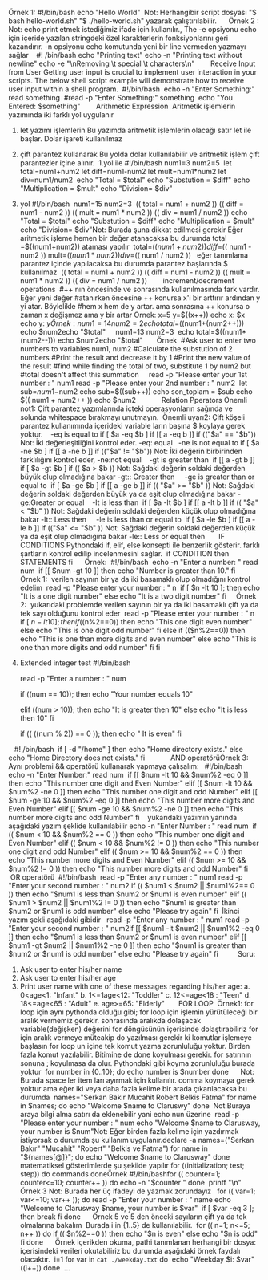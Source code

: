 Örnek 1:
#!/bin/bash
echo "Hello World"
​
Not: Herhangibir script dosyası "$ bash hello-world.sh"
"$ ./hello-world.sh" yazarak çalıştırılabilir.
​
​
​
​
​
Örnek 2 :
Not: echo print etmek istediğimiz ifade için kullanılır.,
The -e opsiyonu echo için içeride yazılan stringdeki özel karakterlerin fonksiyonlarını
geri kazandırır. 
 -n opsiyonu echo komutunda yeni bir line vermeden yazmayı sağlar
​
​
​
#! /bin/bash
echo "Printing text"
echo -n "Printing text without newline"
echo -e "\nRemoving \t special \t characters\n"
​
​
​
​
​
​
​
Receive Input from User
Getting user input is crucial to implement user interaction in your scripts. The below shell script example will demonstrate how to receive user input within a shell program.
​
#!/bin/bash
​
echo -n "Enter Something:"
read something
​
#read -p "Enter Something:" something
​
echo "You Entered: $something"
​
​
​
​
​
​
​
Arithmetic Expression
​
Aritmetik işlemlerin yazımında iki farklı yol uygulanır
1. let yazımı işlemlerin
Bu yazımda aritmetik işlemlerin olacağı satır let ile başlar.
Dolar işareti kullanılmaz
​
2. çift parantez kullanarak
Bu yolda dolar kullanılabilir ve aritmetik işlem çift parantezler içine alınır.
​
1.yol ile
#!/bin/bash
​
num1=3
num2=5
​
let total=num1+num2
let diff=num1-num2
let mult=num1*num2
let div=num1/num2
​
echo "Total = $total"
echo "Substution = $diff"
echo "Multiplication = $mult"
echo "Division= $div"
​
​
​
​
2. yol
#!/bin/bash
​
num1=15
num2=3
​
(( total = num1 + num2 ))
(( diff = num1 - num2 ))
(( mult = num1 * num2 ))
(( div = num1 / num2 ))
​
echo "Total = $total"
echo "Substution = $diff"
echo "Multiplication = $mult"
echo "Division= $div"
​
​
Not: Burada şuna dikkat edilmesi gerekir
Eğer aritmetik işleme hemen bir değer atanacaksa bu durumda
total =$((num1+num2))
ataması yapılır
​
total=$(( num1 + num2 ))
diff=$(( num1 - num2 ))
mult=$(( num1 * num2 ))
div=$(( num1 / num2 ))
​
​
eğer tanımlama parantez içinde yapılacaksa bu durumda parantez başlarında $ kullanılmaz
​
(( total = num1 + num2 ))
(( diff = num1 - num2 ))
(( mult = num1 * num2 ))
(( div = num1 / num2 ))
​
​
​
​
​
​
​
​
increment/decrement operations
​
#++ nın öncesinde ve sonrasında kullanılmasında fark vardır. Eğer yeni değer
#atanırken öncesine ++ konursa x'i bir arttırır ardından y yi atar. Böylelikle
#hem x hem de y artar. ama sonrasına ++ konursa o zaman x değişmez ama y bir artar
​
Örnek:
x=5
y=$((x++))
echo x: $x
echo y: $y
​
​
​
​
Örnek:
num1=14
num2=2
​
echo total=$((num1+(num2++)))
echo $num2
​
echo "$total"
​
​
​
​
num1=13
num2=3
​
echo total=$((num1*(num2--)))
echo $num2
​
echo "$total"
​
​
​
​
​
​
Örnek
​
#Ask user to enter two numbers to variables num1, num2
#Calculate the substution of 2 numbers
#Print the result and decrease it by 1
#Print the new value of the result
#find while finding the total of two, substitute 1 by num2 but
#total doesn't affect this summation
​
​
​
​
read -p "Please enter your 1st number : " num1
read -p "Please enter your 2nd number : " num2
​
let sub=$num1-$num2
echo sub=$((sub++))
echo son_toplam = $sub
echo $(( num1 + num2++ ))
echo $num2
​
​
​
​
​
​
​
​
​
​
​
​
Relation Pperators
Önemli not1: Çift parantez yazımlarında içteki operasyonların sağında ve solunda whitespace
bırakmayı unutmayın.
​
Önemli uyarı2: Çift köşeli parantez kullanımında içerideki variable ların başına $ koylaya gerek yoktur.
​
​
​
-eq
is equal to
if [ $a -eq $b ]
if [[ a -eq b ]]
if (("$a" == "$b"))
Not: İki değerieşitliğini kontrol eder. -eq: equal
​
​
-ne
is not equal to
if [ $a -ne $b ]
if [[ a -ne b ]]
if (("$a" != "$b"))
Not: İki değerin birbirinden farklılığını kontrol eder, -ne:not equal
​
​
​
-gt
is greater than
​
if [[ a -gt b ]] 
if [ $a -gt $b ]
if (( $a > $b ))
Not: Sağdaki değerin soldaki değerden büyük olup olmadığına bakar
-gt:: Greater then
​
​
​
​
-ge
is greater than or equal to
​
if [ $a -ge $b ]
if [[ a -ge b ]]
if (( "$a" >= "$b" ))
Not: Sağdaki değerin soldaki değerden büyük ya da eşit olup olmadığına bakar
-ge:Greater or equal
​
​
​
-lt
is less than
​
if [ $a -lt $b ]
if [[ a -lt b ]]
if (( "$a" < "$b" ))
Not: Sağdaki değerin soldaki değerden küçük olup olmadığına bakar
-lt:: Less then
​
​
​
​
-le
is less than or equal to
​
if [ $a -le $b ]
if [[ a -le b ]]
if (("$a" <= "$b" ))
Not: Sağdaki değerin soldaki değerden küçük ya da eşit olup olmadığına bakar
-le:: Less or equal then
​
​
​
​
​
​
IF CONDITIONS
Pythondaki if, elif, else konsepti ile benzerlik gösterir.
farklı şartların kontrol edilip incelenmesini sağlar.
​
if CONDITION 
then
STATEMENTS
fi
​
​
​
​
​
Örnek: 
​
#!/bin/bash
​
echo -n "Enter a number: "
read num
​
if [[ $num -gt 10 ]]
then
echo "Number is greater than 10."
fi
​
​
​
​
​
​
​
Örnek 1:
​
verilen sayının bir ya da iki basamaklı olup olmadığını kontrol edelim
​
read -p "Please enter your number : " n
​
if [ $n -lt 10 ];
then
echo "It is a one digit number"
else
echo "It is a two digit number"
fi
​
​
​
​
Örnek 2:
​
yukarıdaki problemde verilen sayının bir ya da iki basamaklı
çift ya da tek sayı olduğunu kontrol eder
​
read -p "Please enter your number : " n
​
if [ $n -lt 10 ];
then
    if (($n%2==0))
    then
        echo "This one digit even number"
    else
        echo "This is one digit odd number"
    fi
else
    if (($n%2==0))
    then
        echo "This is one than more digits and even number"
    else
        echo "This is one than more digits and odd number"
    fi
fi
​
​
​
2. Extended integer test
 	#!/bin/bash
 	
 	read -p "Enter a number : " num
 	
 	if ((num == 10)); then
 		echo "Your number equals 10"
 	
 	elif ((num > 10)); then
 		echo "It is greater then 10"
 	else
 		echo "It is less then 10"
 	fi
 	
 	if (( ((num % 2)) == 0 )); then
 		echo " It is even"
 	fi
 	
​
​
​
#! /bin/bash
​
if [ -d "/home" ] 
then
    echo "Home directory exists." 
else
    echo "Home Directory does not exists."
fi
​
​
​
​
​
​
​
​
​
​
​
​
AND operatörü
​
Örnek 3:
Aynı problemi && operatörü kullanarak yapmaya çalışalım: 
​
​
#!/bin/bash
​
echo -n "Enter Number:"
read num
​
if [[ $num -lt 10  && $num%2 -eq 0 ]]
then
    echo "This number one digit and Even Number"
elif [[ $num -lt 10  && $num%2 -ne 0 ]]
then
    echo "This number one digit and odd Number"
elif [[ $num -ge 10  && $num%2 -eq 0 ]]
then
     echo "This number more digits and Even Number"
elif [[ $num -ge 10  && $num%2 -ne 0 ]]
then
     echo "This number more digits and odd Number"
fi
​
​
​
yukarıdaki yazımın yanında aşağıdaki yazım şeklide kullanılabilir
echo -n "Enter Number : "
read num
​
if (( $num < 10  && $num%2 == 0 ))
then
    echo "This number one digit and Even Number"
elif (( $num < 10  && $num%2 != 0 ))
then
    echo "This number one digit and odd Number"
elif (( $num >= 10  && $num%2 == 0 ))
then
     echo "This number more digits and Even Number"
elif (( $num >= 10  && $num%2 != 0 ))
then
     echo "This number more digits and odd Number"
fi
​
​
​
​
​
​
​
OR operatörü
​
#!/bin/bash
​
read -p "Enter any number : " num1
read -p "Enter your second number : " num2
​
if (( $num1 < $num2  || $num1%2== 0 ))
then
    echo "$num1 is less than $num2 or $num1 is even number"
elif (( $num1 > $num2  || $num1%2 != 0 ))
then
    echo "$num1 is greater than $num2 or $num1 is odd number"
else
echo "Please try again"
fi
​
İkinci yazım şekli aşağıdaki gibidir
​
​
read -p "Enter any number : " num1
read -p "Enter your second number : " num2
​
if [[ $num1 -lt $num2 || $num1%2 -eq 0 ]]
then
    echo "$num1 is less than $num2 or $num1 is even number"
elif [[ $num1 -gt $num2 || $num1%2 -ne 0 ]]
then
    echo "$num1 is greater than $num2 or $num1 is odd number"
else
    echo "Please try again"
fi
​
​
​
​
​
​
​
​
​
Soru:
​
1. Ask user to enter his/her name
2. Ask user to enter his/her age
3. Print user name with one of these messages regarding his/her age:
	a. 0<age<1: "Infant"
    b. 1<=1age<12: "Toddler"
	c. 12<=age<18 : "Teen"
	d. 18<=age<65 : "Adult"
    e. age>=65: "Elderly"
​
​
​
​
​
​
FOR LOOP
​
Örnek1:
for loop için aynı pythonda olduğu gibi; for loop için işlemin yürütüleceği 
bir aralık vermemiz gerekir. sonrasında aralıkda dolaşacak variable(değişken) 
değerini for döngüsünün içerisinde 
dolaştırabiliriz
for için aralık vermeye müteakip do yazılması gerekir ki komutlar işlemeye 
başlasın for loop un içine tek komut yazma zorunluluğu yoktur. Birden fazla
 komut yazılabilir. Bitimine de done koyulması gerekir. for satırının sonuna ;
 koyulmasa da olur. Pythondaki
gibi koyma zorunluluğu burada yoktur
​
for number in {0..10};
do
	echo number is $number
done
​
​
​
​
​
Not: Burada space ler item ları ayırmak için kullanılır. comma koymaya gerek yoktur
ama eğer iki veya daha fazla kelime bir arada çıkarılacaksa bu durumda 
​
names="Serkan Bakır Mucahit Robert Belkis Fatma"
for name in $names;
do
	echo "Welcome $name to Claruswy"
done
​
Not:Buraya araya bilgi alma satırı da eklenebilir
yani echo nun üzerine 
​
read -p "Please enter your number : " num 
echo "Welcome $name to Clarusway, your number is $num"
​
​
​
​
​
​
​
​
​
​
​
Not: Eğer birden fazla kelime için yazdırmak istiyorsak o durumda şu kullanım uygulanır.
​
declare -a names=("Serkan Bakır" "Mucahit" "Robert" "Belkis ve Fatma")
for name in "${names[@]}";
do
	echo "Welcome $name to Clarusway"
done
​
​
​
​
​
​
​
​
​
matematiksel gösterimlerde şu şekilde yapılır
for ((initialization; test; step))
do
	commands
done
​
​
​
Örnek 
#!/bin/bash
​
for (( counter=1; counter<=10; counter++ ))
do
echo -n "$counter "
done
​
printf "\n"
​
​
​
​
​
Örnek 3
Not: Burada her üç ifadeyi de yazmak zorundayız
​
​
for (( var=1; var<=10; var++ ));
do
    read -p "Enter your number : " name
    echo "Welcome to Clarusway $name, your number is $var"
​
    if [ $var -eq 3 ];
    then
        break
    fi
done
​
​
​
​
​
​
Örnek 
5 ve 5 den önceki sayıların çift ya da tek olmalarına bakalım
​
​
Burada i in {1..5} de kullanılabilir. 
​
for (( n=1; n<=5; n++ ))
do
if (( $n%2==0 ))
then
echo "$n is even"
else
echo "$n is odd"
fi
done
​
​
​
​
​
Örnek
​
içerikden okuma, 
pathi tanımlanan herhangi bir dosya:
 içerisindeki verileri okutabiliriz
bu durumda aşağıdaki örnek faydalı olacaktır.
​
i=1
for var in `cat ./weekday.txt`
do
​
echo "Weekday $i: $var"
((i++))
done
​
​...